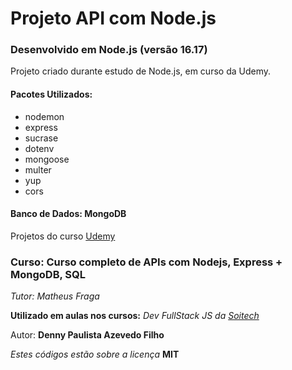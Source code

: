 # Projeto API com Node.js

### Desenvolvido em Node.js (versão 16.17)

Projeto criado durante estudo de Node.js, em curso da Udemy.

#### Pacotes Utilizados:

* nodemon
* express
* sucrase
* dotenv
* mongoose
* multer
* yup
* cors

#### Banco de Dados: MongoDB

Projetos do curso [Udemy](https://www.udemy.com/course/curso-nodejs/)

### Curso: Curso completo de APIs com Nodejs, Express + MongoDB, SQL

_Tutor: Matheus Fraga_

**Utilizado em aulas nos cursos:**
_Dev FullStack JS da [Soitech](https://www.soitech.com.br/)_

Autor: **Denny Paulista Azevedo Filho**

_Estes códigos estão sobre a licença_ **MIT**
